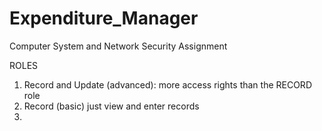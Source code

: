 # Expenditure_Manager
Computer System and Network Security Assignment

ROLES
1. Record and Update (advanced): more access rights than the RECORD role
2. Record (basic) just view and enter records
3. 
